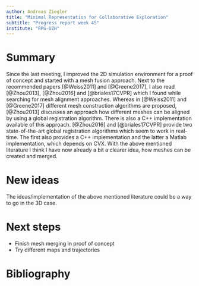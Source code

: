 ```yaml
---
author: Andreas Ziegler
title: "Minimal Representation for Collaborative Exploration"
subtitle: "Progress report week 45"
institute: "RPG-UZH"
---
```


# Summary

Since the last meeting, I improved the 2D simulation environment for a proof of concept and started with a mesh fusion approach. Next to the recommended papers [@Weiss2011] and [@Greene2017], I also read [@Zhou2013], [@Zhou2016] and [@briales17CVPR] which I found while searching for mesh alignment approaches. Whereas in [@Weiss2011] and [@Greene2017] different mesh construction algorithms are proposed, [@Zhou2013] discusses an approach how different meshes can be aligned by using a global registration algorithm. There is also a C++ implementation available of this approach. [@Zhou2016] and [@briales17CVPR] provide two state-of-the-art global registration algorithms which seem to work in real-time. The first also provides a C++ implementation and the latter a Matlab implementation, which depends on CVX. With the above mentioned literature I think I have now already a bit a clearer idea, how meshes can be created and merged.

# New ideas
The ideas/implementation of the above mentioned literature could be a way to go in the 3D case.

<!--# Open questions-->

# Next steps

* Finish mesh merging in proof of concept
* Try different maps and trajectories

# Bibliography
